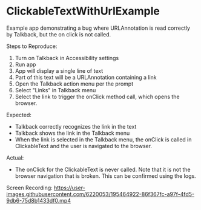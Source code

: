 # ClickableTextWithUrlExample
Example app demonstrating a bug where URLAnnotation is read correctly by Talkback, but the on click is not called.

Steps to Reproduce:
1. Turn on Talkback in Accessibility settings
2. Run app
3. App will display a single line of text
4. Part of this text will be a URLAnnotation containing a link
5. Open the Talkback action menu per the prompt
6. Select "Links" in Talkback menu
7. Select the link to trigger the onClick method call, which opens the browser.

Expected:
* Talkback correctly recognizes the link in the text
* Talkback shows the link in the Talkback menu
* When the link is selected in the Talkback menu, the onClick is called in ClickableText and the user is
navigated to the browser.

Actual:
* The onClick for the ClickableText is never called. Note that it is not the browser navigation that is broken. 
This can be confirmed using the logs.

Screen Recording:
https://user-images.githubusercontent.com/6220053/195464922-86f367fc-a97f-4fd5-9db6-75d8b1433df0.mp4

